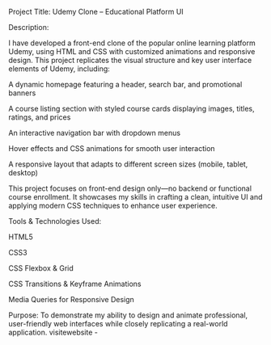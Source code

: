 Project Title: Udemy Clone – Educational Platform UI

Description:

I have developed a front-end clone of the popular online learning platform Udemy, using HTML and CSS with customized animations and responsive design. This project replicates the visual structure and key user interface elements of Udemy, including:

A dynamic homepage featuring a header, search bar, and promotional banners

A course listing section with styled course cards displaying images, titles, ratings, and prices

An interactive navigation bar with dropdown menus

Hover effects and CSS animations for smooth user interaction

A responsive layout that adapts to different screen sizes (mobile, tablet, desktop)

This project focuses on front-end design only—no backend or functional course enrollment. It showcases my skills in crafting a clean, intuitive UI and applying modern CSS techniques to enhance user experience.

Tools & Technologies Used:

HTML5

CSS3

CSS Flexbox & Grid

CSS Transitions & Keyframe Animations

Media Queries for Responsive Design

Purpose:
To demonstrate my ability to design and animate professional, user-friendly web interfaces while closely replicating a real-world application.
visitewebsite -
